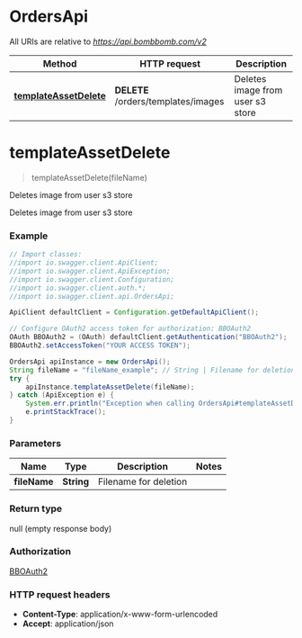 # OrdersApi

All URIs are relative to *https://api.bombbomb.com/v2*

Method | HTTP request | Description
------------- | ------------- | -------------
[**templateAssetDelete**](OrdersApi.md#templateAssetDelete) | **DELETE** /orders/templates/images | Deletes image from user s3 store


<a name="templateAssetDelete"></a>
# **templateAssetDelete**
> templateAssetDelete(fileName)

Deletes image from user s3 store

Deletes image from user s3 store

### Example
```java
// Import classes:
//import io.swagger.client.ApiClient;
//import io.swagger.client.ApiException;
//import io.swagger.client.Configuration;
//import io.swagger.client.auth.*;
//import io.swagger.client.api.OrdersApi;

ApiClient defaultClient = Configuration.getDefaultApiClient();

// Configure OAuth2 access token for authorization: BBOAuth2
OAuth BBOAuth2 = (OAuth) defaultClient.getAuthentication("BBOAuth2");
BBOAuth2.setAccessToken("YOUR ACCESS TOKEN");

OrdersApi apiInstance = new OrdersApi();
String fileName = "fileName_example"; // String | Filename for deletion
try {
    apiInstance.templateAssetDelete(fileName);
} catch (ApiException e) {
    System.err.println("Exception when calling OrdersApi#templateAssetDelete");
    e.printStackTrace();
}
```

### Parameters

Name | Type | Description  | Notes
------------- | ------------- | ------------- | -------------
 **fileName** | **String**| Filename for deletion |

### Return type

null (empty response body)

### Authorization

[BBOAuth2](../README.md#BBOAuth2)

### HTTP request headers

 - **Content-Type**: application/x-www-form-urlencoded
 - **Accept**: application/json

